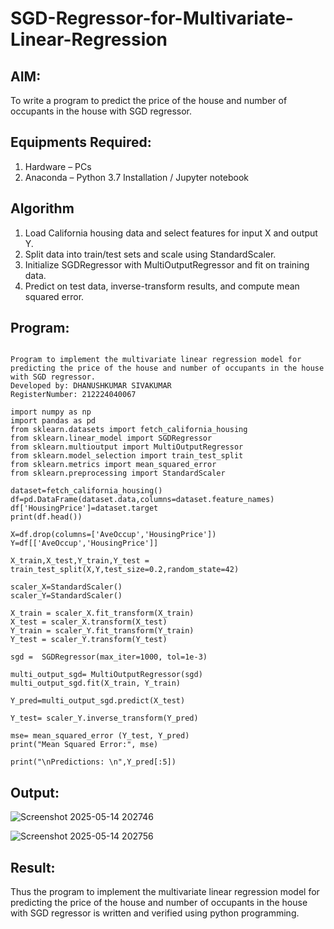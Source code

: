 # SGD-Regressor-for-Multivariate-Linear-Regression

## AIM:
To write a program to predict the price of the house and number of occupants in the house with SGD regressor.

## Equipments Required:
1. Hardware – PCs
2. Anaconda – Python 3.7 Installation / Jupyter notebook

## Algorithm

1. Load California housing data and select features for input X and output Y.
2. Split data into train/test sets and scale using StandardScaler.
3. Initialize SGDRegressor with MultiOutputRegressor and fit on training data.
4. Predict on test data, inverse-transform results, and compute mean squared error.

## Program:
```

Program to implement the multivariate linear regression model for predicting the price of the house and number of occupants in the house with SGD regressor.
Developed by: DHANUSHKUMAR SIVAKUMAR 
RegisterNumber: 212224040067 

```
```
import numpy as np
import pandas as pd
from sklearn.datasets import fetch_california_housing
from sklearn.linear_model import SGDRegressor
from sklearn.multioutput import MultiOutputRegressor
from sklearn.model_selection import train_test_split
from sklearn.metrics import mean_squared_error
from sklearn.preprocessing import StandardScaler

dataset=fetch_california_housing()
df=pd.DataFrame(dataset.data,columns=dataset.feature_names)
df['HousingPrice']=dataset.target
print(df.head())
```
```
X=df.drop(columns=['AveOccup','HousingPrice'])
Y=df[['AveOccup','HousingPrice']]

X_train,X_test,Y_train,Y_test = train_test_split(X,Y,test_size=0.2,random_state=42)

scaler_X=StandardScaler()
scaler_Y=StandardScaler()

X_train = scaler_X.fit_transform(X_train) 
X_test = scaler_X.transform(X_test) 
Y_train = scaler_Y.fit_transform(Y_train) 
Y_test = scaler_Y.transform(Y_test)
```
```
sgd =  SGDRegressor(max_iter=1000, tol=1e-3) 

multi_output_sgd= MultiOutputRegressor(sgd) 
multi_output_sgd.fit(X_train, Y_train) 

Y_pred=multi_output_sgd.predict(X_test) 

Y_test= scaler_Y.inverse_transform(Y_pred)  
 
mse= mean_squared_error (Y_test, Y_pred) 
print("Mean Squared Error:", mse) 

print("\nPredictions: \n",Y_pred[:5])
```


## Output:

![Screenshot 2025-05-14 202746](https://github.com/user-attachments/assets/3128f488-e38b-4514-b42a-75a0c744d2c0)

![Screenshot 2025-05-14 202756](https://github.com/user-attachments/assets/c2397caa-3af6-4e43-82c0-ae397ab2e073)



## Result:
Thus the program to implement the multivariate linear regression model for predicting the price of the house and number of occupants in the house with SGD regressor is written and verified using python programming.
